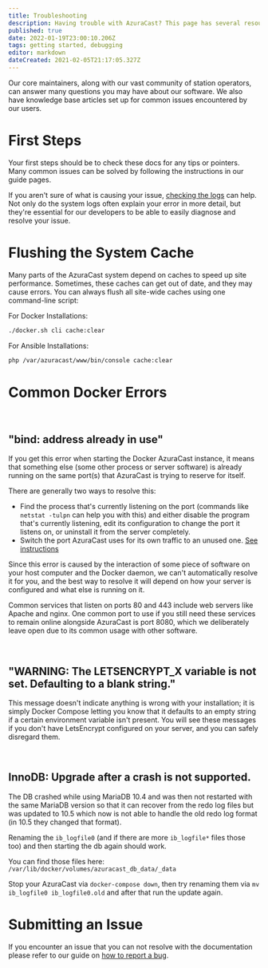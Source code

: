 ```yaml
---
title: Troubleshooting
description: Having trouble with AzuraCast? This page has several resources that can help you solve your problem and be back up and running.
published: true
date: 2022-01-19T23:00:10.206Z
tags: getting started, debugging
editor: markdown
dateCreated: 2021-02-05T21:17:05.327Z
---
```


Our core maintainers, along with our vast community of station operators, can answer many questions you may have about our software. We also have knowledge base articles set up for common issues encountered by our users.

# First Steps

Your first steps should be to check these docs for any tips or pointers. Many common issues can be solved by following the instructions in our guide pages.

If you aren't sure of what is causing your issue, [checking the logs](/en/user-guide/logs) can help. Not only do the system logs often explain your error in more detail, but they're essential for our developers to be able to easily diagnose and resolve your issue.

# Flushing the System Cache

Many parts of the AzuraCast system depend on caches to speed up site performance. Sometimes, these caches can get out of
date, and they may cause errors. You can always flush all site-wide caches using one command-line script:

For Docker Installations:

```bash
./docker.sh cli cache:clear
```

For Ansible Installations:

```bash
php /var/azuracast/www/bin/console cache:clear
```

# Common Docker Errors

<br>

## "bind: address already in use"

If you get this error when starting the Docker AzuraCast instance, it means that something else (some other process or server software) is already running on the same port(s) that AzuraCast is trying to reserve for itself.

There are generally two ways to resolve this:
- Find the process that's currently listening on the port (commands like `netstat -tulpn` can help you with this) and either disable the program that's currently listening, edit its configuration to change the port it listens on, or uninstall it from the server completely.
- Switch the port AzuraCast uses for its own traffic to an unused one. [See instructions](/en/administration/docker)

Since this error is caused by the interaction of some piece of software on your host computer and the Docker daemon, we can't automatically resolve it for you, and the best way to resolve it will depend on how your server is configured and what else is running on it.

Common services that listen on ports 80 and 443 include web servers like Apache and nginx. One common port to use if you still need these services to remain online alongside AzuraCast is port 8080, which we deliberately leave open due to its common usage with other software.

<br>

## "WARNING: The LETSENCRYPT_X variable is not set. Defaulting to a blank string."

This message doesn't indicate anything is wrong with your installation; it is simply Docker Compose letting you know that it defaults to an empty string if a certain environment variable isn't present. You will see these messages if you don't have LetsEncrypt configured on your server, and you can safely disregard them.

<br>

## InnoDB: Upgrade after a crash is not supported.

The DB crashed while using MariaDB 10.4 and was then not restarted with the same MariaDB version so that it can recover from the redo log files but was updated to 10.5 which now is not able to handle the old redo log format (in 10.5 they changed that format).

Renaming the `ib_logfile0` (and if there are more `ib_logfile*` files those too) and then starting the db again should work.

You can find those files here: `/var/lib/docker/volumes/azuracast_db_data/_data`

Stop your AzuraCast via `docker-compose down`, then try renaming them via `mv ib_logfile0 ib_logfile0.old` and after that run the update again.

# Submitting an Issue

If you encounter an issue that you can not resolve with the documentation please refer to our guide on [how to report a bug](/en/contribute/report-a-bug).